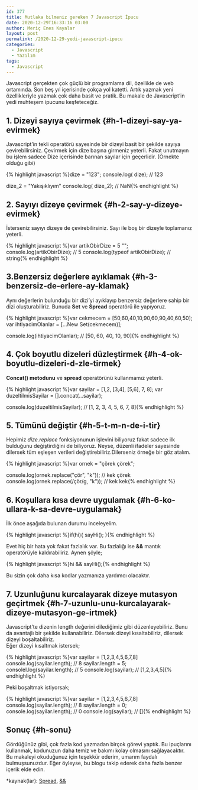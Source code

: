 ```yaml
---
id: 377
title: Mutlaka bilmeniz gereken 7 Javascript İpucu
date: 2020-12-29T16:33:16 03:00
author: Meriç Enes Kayalar
layout: post
permalink: /2020-12-29-yedi-javascript-ipucu
categories:
  - Javascript
  - Yazılım
tags:
  - Javascript
---
```


Javascript gerçekten çok güçlü bir programlama dil, özellikle de web ortamında. Son beş yıl içerisinde çokça yol katetti. Artık yazmak yeni özellikleriyle yazmak çok daha basit ve pratik. Bu makale de Javascript’in yedi muhteşem ipucunu keşfeteceğiz.

## 1. Dizeyi sayıya çevirmek {#h-1-dizeyi-say-ya-evirmek}

Javascript’in tekli operatörü sayesinde bir dizeyi basit bir şekilde sayıya çevirebilirsiniz. Çevirmek için dize başına   girmeniz yeterli. Fakat unutmayın bu işlem sadece Dize içerisinde barınan sayılar için geçerlidir. (Örnekte olduğu gibi)

{% highlight javascript %}dize = "123";
console.log( dize);
// 123

dize_2 = "Yakışıklıyım"
console.log( dize_2);
// NaN{% endhighlight %}

## 2. Sayıyı dizeye çevirmek {#h-2-say-y-dizeye-evirmek}

İsterseniz sayıyı dizeye de çevirebilirsiniz. Sayı ile boş bir dizeyle toplamanız yeterli.

{% highlight javascript %}var artikObirDize = 5   "";
console.log(artikObirDize);
// 5
console.log(typeof artikObirDize);
// string{% endhighlight %}

## 3.Benzersiz değerlere ayıklamak {#h-3-benzersiz-de-erlere-ay-klamak}

Aynı değerlerin bulunduğu bir dizi’yi ayıklayıp benzersiz değerlere sahip bir dizi oluşturabiliriz. Bunuda **Set** ve **Spread** operatörü ile yapıyoruz.

{% highlight javascript %}var cekmecem = [50,60,40,10,90,60,90,40,60,50];
var ihtiyacimOlanlar = [...New Set(cekmecem)];

console.log(ihtiyacimOlanlar);
// [50, 60, 40, 10, 90]{% endhighlight %}

## 4. Çok boyutlu dizeleri düzleştirmek {#h-4-ok-boyutlu-dizeleri-d-zle-tirmek}

**Concat() metodunu** ve **spread** operatörünü kullanmamız yeterli.

{% highlight javascript %}var sayilar = [1,2, [3,4], [5,6], 7, 8];
var duzeltilmisSayilar = [].concat(...sayilar);

console.log(duzeltilmisSayilar);
// [1, 2, 3, 4, 5, 6, 7, 8]{% endhighlight %}

## 5. Tümünü değiştir {#h-5-t-m-n-de-i-tir}

Hepimiz _dize.replace_ fonksiyonunun işlevini biliyoruz fakat sadece ilk bulduğunu değiştirdiğini de biliyoruz. Neyse, düzenli ifadeler sayesinde dilersek tüm eşleşen verileri değiştirebiliriz.Dilerseniz örneğe bir göz atalım.

{% highlight javascript %}var ornek = "çörek çörek";

console.log(ornek.replace("çör", "k"));
// kek çörek
console.log(ornek.replace(/çör/g, "k"));
// kek kek{% endhighlight %}

## 6. Koşullara kısa devre uygulamak {#h-6-ko-ullara-k-sa-devre-uygulamak}

İlk önce aşağıda bulunan durumu inceleyelim.

{% highlight javascript %}if(hi){
sayHi();
}{% endhighlight %}

Evet hiç bir hata yok fakat fazlalık var. Bu fazlalığı ise **&&** mantık operatörüyle kaldırabiliriz. Aynen şöyle;

{% highlight javascript %}hi && sayHi();{% endhighlight %}

Bu sizin çok daha kısa kodlar yazmanıza yardımcı olacaktır.

## 7. Uzunluğunu kurcalayarak dizeye mutasyon geçirtmek {#h-7-uzunlu-unu-kurcalayarak-dizeye-mutasyon-ge-irtmek}

Javascript’te dizenin length değerini dilediğimiz gibi düzenleyebiliriz. Bunu da avantajlı bir şekilde kullanabiliriz. Dilersek dizeyi kısaltabiliriz, dilersek dizeyi boşaltabiliriz.  
Eğer dizeyi kısaltmak istersek;

{% highlight javascript %}var sayilar = [1,2,3,4,5,6,7,8]
console.log(sayilar.length);
// 8
sayilar.length = 5;
consolel.log(sayilar.length);
// 5
console.log(sayilar);
// [1,2,3,4,5]{% endhighlight %}

Peki boşaltmak istiyorsak;

{% highlight javascript %}var sayilar = [1,2,3,4,5,6,7,8]
console.log(sayilar.length);
// 8
sayilar.length = 0;
console.log(sayilar.length);
// 0
console.log(sayilar);
// []{% endhighlight %}

## Sonuç {#h-sonu}

Gördüğünüz gibi, çok fazla kod yazmadan birçok görevi yaptık. Bu ipuçlarını kullanmak, kodunuzun daha temiz ve bakımı kolay olmasını sağlayacaktır.  
Bu makaleyi okuduğunuz için teşekkür ederim, umarım faydalı bulmuşsunuzdur. Eğer öyleyse, bu blogu takip ederek daha fazla benzer içerik elde edin.

<p class="has-small-font-size">
  *kaynak(lar): <a href="https://developer.mozilla.org/en-US/docs/Web/JavaScript/Reference/Operators/Spread_syntax">Spread</a>, <a href="https://developer.mozilla.org/en-US/docs/Web/JavaScript/Reference/Operators/Logical_AND">&&</a>
</p>
